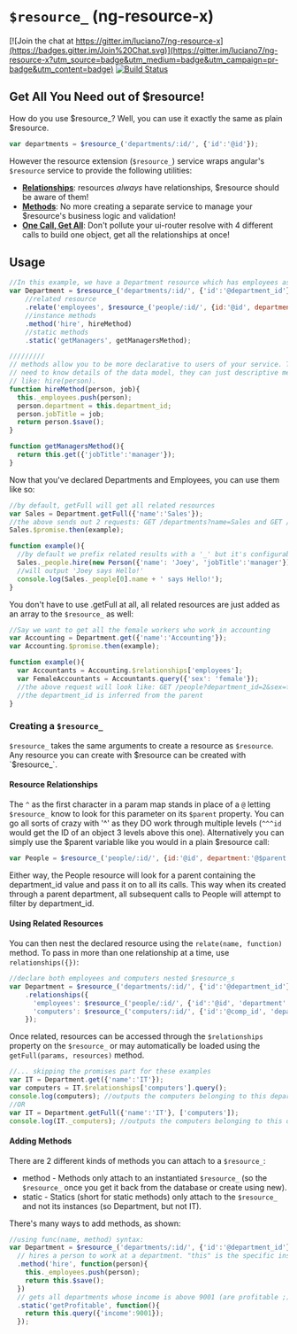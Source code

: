 # `$resource_` (ng-resource-x)

[![Join the chat at https://gitter.im/luciano7/ng-resource-x](https://badges.gitter.im/Join%20Chat.svg)](https://gitter.im/luciano7/ng-resource-x?utm_source=badge&utm_medium=badge&utm_campaign=pr-badge&utm_content=badge) [![Build Status](https://travis-ci.org/luciano7/ng-resource-x.svg)](https://travis-ci.org/luciano7/ng-resource-x)

## Get All You Need out of $resource!

How do you use $resource_? Well, you can use it exactly the same as plain $resource.
```javascript
var departments = $resource_('departments/:id/', {'id':'@id'});
```

However the resource extension (`$resource_`) service wraps angular's `$resource` service to provide the following utilities:
* **[Relationships](#resource-relationships)**: resources _always_ have relationships, $resource should be aware of them!
* **[Methods](#adding-methods)**: No more creating a separate service to manage your $resource's business logic and validation!
* **[One Call, Get All](#using-nested-resources)**: Don't pollute your ui-router resolve with 4 different calls to build one object, get all the relationships at once!

## Usage
```javascript
//In this example, we have a Department resource which has employees as a sub-resource.
var Department = $resource_('departments/:id/', {'id':'@department_id'})
    //related resource
    .relate('employees', $resource_('people/:id/', {id:'@id', department:'^department_id'});
    //instance methods
    .method('hire', hireMethod)
    //static methods
    .static('getManagers', getManagersMethod);

/////////
// methods allow you to be more declarative to users of your service. They don't 
// need to know details of the data model, they can just descriptive methods 
// like: hire(person).
function hireMethod(person, job){ 
  this._employees.push(person);
  person.department = this.department_id;
  person.jobTitle = job;
  return person.$save();
}

function getManagersMethod(){
  return this.get({'jobTitle':'manager'});
}
```
Now that you've declared Departments and Employees, you can use them like so:

```javascript
//by default, getFull will get all related resources
var Sales = Department.getFull({'name':'Sales'}); 
//the above sends out 2 requests: GET /departments?name=Sales and GET /people?department_id=1
Sales.$promise.then(example);

function example(){
  //by default we prefix related results with a '_' but it's configurable/removable
  Sales._people.hire(new Person({'name': 'Joey', 'jobTitle':'manager'}));
  //will output 'Joey says Hello!'
  console.log(Sales._people[0].name + ' says Hello!'); 
}
```

You don't have to use .getFull at all, all related resources are just added as an array to the `$resource_` as well:
```javascript
//Say we want to get all the female workers who work in accounting
var Accounting = Department.get({'name':'Accounting'});
var Accounting.$promise.then(example);

function example(){
  var Accountants = Accounting.$relationships['employees'];
  var FemaleAccountants = Accountants.query({'sex': 'female'});
  //the above request will look like: GET /people?department_id=2&sex=female
  //the department_id is inferred from the parent
}
```

### Creating a `$resource_`
`$resource_` takes the same arguments to create a resource as `$resource`. Any resource you can create with $resource can be created with `$resource_`.

#### Resource Relationships
The `^` as the first character in a param map stands in place of a `@` letting `$resource_` know to look for this parameter on its `$parent` property. You can go all sorts of crazy with '^' as they DO work through multiple levels (`^^^id` would get the ID of an object 3 levels above this one). Alternatively you can simply use the $parent variable like you would in a plain $resource call:
```javascript
var People = $resource_('people/:id/', {id:'@id', department:'@$parent.department_id'})
```
Either way, the People resource will look for a parent containing the department_id value and pass it on to all its calls. This way when its created through a parent department, all subsequent calls to People will attempt to filter by department_id.

#### Using Related Resources
You can then nest the declared resource using the `relate(name, function)` method. To pass in more than one relationship at a time, use `relationships({})`:
```javascript
//declare both employees and computers nested $resource_s
var Department = $resource_('departments/:id/', {'id':'@department_id'})
    .relationships({
      'employees': $resource_('people/:id/', {'id':'@id', 'department':'^department_id'}),
      'computers': $resource_('computers/:id/', {'id':'@comp_id', 'department':'^department_id'})
    });
```
Once related, resources can be accessed through the `$relationships` property on the `$resource_` or may automatically be loaded using the `getFull(params, resources)` method.
```javascript
//... skipping the promises part for these examples
var IT = Department.get({'name':'IT'});
var computers = IT.$relationships['computers'].query();
console.log(computers); //outputs the computers belonging to this department
//OR
var IT = Department.getFull({'name':'IT'}, ['computers']);
console.log(IT._computers); //outputs the computers belonging to this department
```

#### Adding Methods
There are 2 different kinds of methods you can attach to a `$resource_`:
* method - Methods only attach to an instantiated `$resource_` (so the `$resource_` once you get it back from the database or create using new).
* static - Statics (short for static methods) only attach to the `$resource_` and not its instances (so Department, but not IT).

There's many ways to add methods, as shown:
```javascript
//using func(name, method) syntax:
var Department = $resource_('departments/:id/', {'id':'@department_id'})
  // hires a person to work at a department. "this" is the specific instance of a department
  .method('hire', function(person){
    this._employees.push(person);
    return this.$save();
  })
  // gets all departments whose income is above 9001 (are profitable ;) )
  .static('getProfitable', function(){
    return this.query({'income':9001});
  });
```
